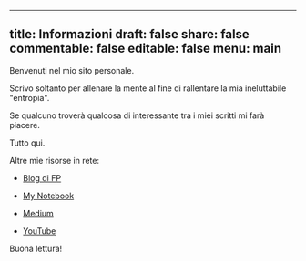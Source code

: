 
---
title: Informazioni
draft: false
share: false
commentable: false
editable: false
menu: main
---

Benvenuti nel mio sito personale.

Scrivo soltanto per allenare la mente  al fine di rallentare la mia ineluttabile "entropia".

Se qualcuno troverà qualcosa di interessante tra i miei scritti mi farà piacere. 

Tutto qui. 

Altre mie risorse in rete:

- [Blog di FP](https://francopasut.blogspot.com/)

- [My Notebook](https://francopasut.github.io/)

- [Medium](https://medium.com/@FrancoPasut)

- [YouTube](https://www.youtube.com/channel/UCQatUUJTIhFNKr1dMYx1N7Q) 

Buona lettura!
